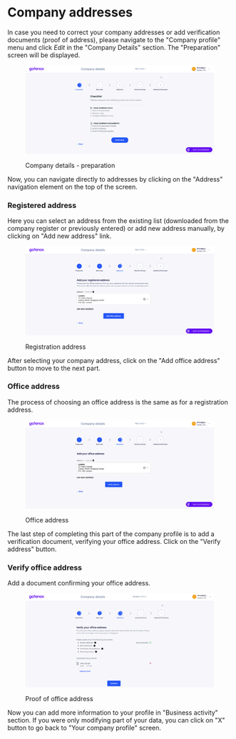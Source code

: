 # Company addresses

In case you need to correct your company addresses or add verification documents (proof of address), please navigate to the "Company profile" menu and click _Edit_ in the "Company Details" section. The "Preparation" screen will be displayed.

<figure><img src="../../../.gitbook/assets/preparation.png" alt="Company details - preparation"><figcaption><p>Company details - preparation</p></figcaption></figure>

Now, you can navigate directly to addresses by clicking on the "Address" navigation element on the top of the screen.

### Registered address

Here you can select an address from the existing list (downloaded from the company register or previously entered) or add new address manually, by clicking on "Add new address" link.&#x20;

<figure><img src="../../../docs/Images/reg_address.png" alt="Registration address"><figcaption><p>Registration address</p></figcaption></figure>

After selecting your company address, click on the "Add office address" button to move to the next part.

### Office address

The process of choosing an office address is the same as for a registration address.&#x20;

<figure><img src="../../../docs/Images/office_addr.png" alt="Office address"><figcaption><p>Office address</p></figcaption></figure>

The last step of completing this part of the company profile is to add a verification document, verifying your office address. Click on the "Verify address" button.

### Verify office address

Add a document confirming your office address.

<figure><img src="../../../.gitbook/assets/address_verification.png" alt="Proof of office address"><figcaption><p>Proof of office address</p></figcaption></figure>

Now you can add more information to your profile in "Business activity" section. If you were only modifying part of your data, you can click on "X" button to go back to "Your company profile" screen.

